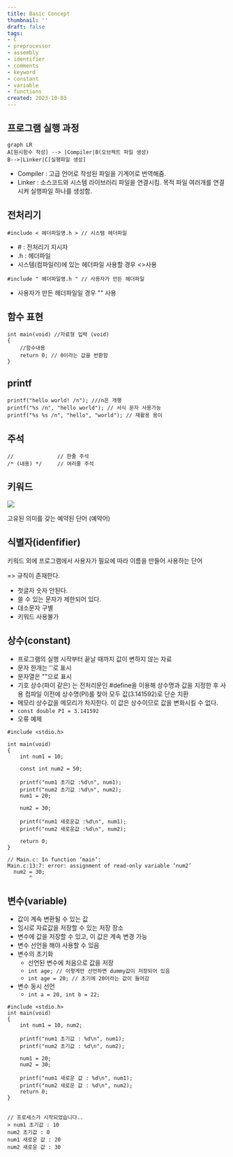 ```yaml
---
title: Basic Concept
thumbnail: ''
draft: false
tags:
- C
- preprocessor
- assembly
- identifier
- comments
- keyword
- constant
- variable
- functions
created: 2023-10-03
---
```


## 프로그램 실행 과정

````mermaid
graph LR
A[원시함수 작성] --> |Compiler|B(오브젝트 파일 생성) 
B-->|Linker|C[실행파일 생성]   
````

* Compiler : 고급 언어로 작성된 파일을 기계어로 번역해줌.
* Linker : 소스코드와 시스템 라이브러리 파일을 연결시킴. 목적 파일 여러개를 연결시켜 실행파일 하나를 생성함.

## 전처리기

````
#include < 헤더파일명.h > // 시스템 헤더파일 
````

* \# : 전처리기 지시자
* .h : 헤더파일
* 시스템(컴파일러)에 있는 헤더파일 사용할 경우 \<\>사용

````
#include " 헤더파일명.h " // 사용자가 만든 헤더파일 
````

* 사용자가 만든 헤더파일일 경우 "" 사용

## 함수 표현

````
int main(void) //자료형 입력 (void)
{
    //함수내용
    return 0; // 0이라는 값을 반환함
}
````

## printf

````
printf("hello world! /n"); ///n은 개행
printf("%s /n", "hello world"); // 서식 문자 사용가능
printf("%s %s /n", "hello", "world"); // 재활용 용이
````

## 주석

````
// 				// 한줄 주석
/* (내용) */ 	   // 여러줄 주석 
````

## 키워드

![](Pasted%20image%2020231003193322.png)

고유된 의미를 갖는 예약된 단어 (예약어)

## 식별자(idenfifier)

키워드 외에 프로그램에서 사용자가 필요에 따라 이름을 만들어 사용하는 단어

=> 규칙이 존재한다.

* 첫글자 숫자 안된다.
* 쓸 수 있는 문자가 제한되어 있다.
* 대소문자 구별
* 키워드 사용불가

## 상수(constant)

* 프로그램의 실행 시작부터 끝날 때까지 값이 변하지 않는 자료
* 문자 한개는 ''로 표시
* 문자열은 ""으로 표시
* 기호 상수(파이 같은) 는 전처리문인 #define을 이용해 상수명과 값을 지정한 후 사용 컴파일 이전에 상수명(PI)를 찾아 모두 값(3.141592)로 단순 치환
* 메모리 상수값을 메모리가 차지한다. 이 값은 상수이므로 값을 변화시킬 수 없다.
* `const double PI = 3.141592`
* 오류 예제

````
#include <stdio.h>

int main(void)
{
	int num1 = 10;
	
	const int num2 = 50;
	
	printf("num1 초기값 :%d\n", num1);
	printf("num2 초기값 :%d\n", num2);
	num1 = 20;
	
	num2 = 30;
	
	printf("num1 새로운값 :%d\n", num1);
	printf("num2 새로운값 :%d\n", num2);
	
	return 0;
}

// Main.c: In function ‘main’:
Main.c:13:7: error: assignment of read-only variable ‘num2’
  num2 = 30;
       ^
````

## 변수(variable)

* 값이 계속 변환될 수 있는 값
* 임시로 자료값을 저장할 수 있는 저장 장소
* 변수에 값을 저장할 수 있고, 이 값은 계속 변경 가능
* 변수 선언을 해야 사용할 수 있음
* 변수의 초기화
  * 선언된 변수에 처음으로 값을 저장
  * `int age; // 이렇게만 선언하면 dummy값이 저장되어 있음`
  * `int age = 20; // 초기에 20이라는 값이 들어감 `
* 변수 동시 선언
  * `int a = 20, int b = 22;`

````
#include <stdio.h>
int main(void)
{
	int num1 = 10, num2;
	
	printf("num1 초기값 : %d\n", num1);
	printf("num2 초기값 : %d\n", num2);
	
	num1 = 20;
	num2 = 30;
	
	printf("num1 새로운 값 : %d\n", num1);
	printf("num2 새로운 값 : %d\n", num2);
	return 0;
}


// 프로세스가 시작되었습니다..
> num1 초기값 : 10
num2 초기값 : 0
num1 새로운 값 : 20
num2 새로운 값 : 30
````
